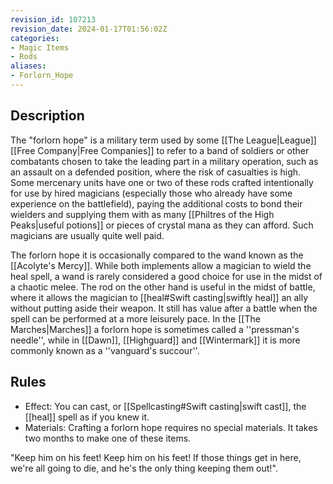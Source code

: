 ```yaml
---
revision_id: 107213
revision_date: 2024-01-17T01:56:02Z
categories:
- Magic Items
- Rods
aliases:
- Forlorn_Hope
---
```


## Description
The "forlorn hope" is a military term used by some [[The League|League]] [[Free Company|Free Companies]] to refer to a band of soldiers or other combatants chosen to take the leading part in a military operation, such as an assault on a defended position, where the risk of casualties is high. Some mercenary units have one or two of these rods crafted intentionally for use by hired magicians (especially those who already have some experience on the battlefield), paying the additional costs to bond their wielders and supplying them with as many [[Philtres of the High Peaks|useful potions]] or pieces of crystal mana as they can afford. Such magicians are usually quite well paid.

The forlorn hope it is occasionally compared to the wand known as the [[Acolyte's Mercy]]. While both implements allow a magician to wield the heal spell, a wand is rarely considered a good choice for use in the midst of a chaotic melee. The rod on the other hand is useful in the midst of battle, where it allows the magician to [[heal#Swift casting|swiftly heal]] an ally without putting aside their weapon. It still has value after a battle when the spell can be performed at a more leisurely pace. In the [[The Marches|Marches]] a forlorn hope is sometimes called a ''pressman's needle'', while in [[Dawn]], [[Highguard]] and [[Wintermark]] it is more commonly known as a ''vanguard's succour''.

## Rules

* Effect: You can cast, or [[Spellcasting#Swift casting|swift cast]], the [[heal]] spell as if you knew it.
* Materials: Crafting a forlorn hope requires no special materials. It takes two months to make one of these items.

"Keep him on his feet! Keep him on his feet! If those things get in here, we're all going to die, and he's the only thing keeping them out!".


